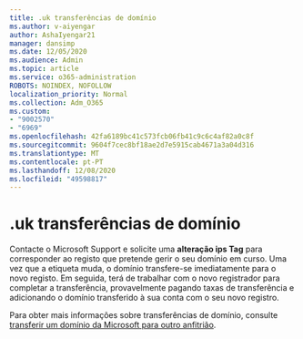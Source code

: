 ```yaml
---
title: .uk transferências de domínio
ms.author: v-aiyengar
author: AshaIyengar21
manager: dansimp
ms.date: 12/05/2020
ms.audience: Admin
ms.topic: article
ms.service: o365-administration
ROBOTS: NOINDEX, NOFOLLOW
localization_priority: Normal
ms.collection: Adm_O365
ms.custom:
- "9002570"
- "6969"
ms.openlocfilehash: 42fa6189bc41c573fcb06fb41c9c6c4af82a0c8f
ms.sourcegitcommit: 9604f7cec8bf18ae2d7e5915cab4671a3a04d316
ms.translationtype: MT
ms.contentlocale: pt-PT
ms.lasthandoff: 12/08/2020
ms.locfileid: "49598817"
---
```

# <a name="uk-domain-transfers"></a>.uk transferências de domínio

Contacte o Microsoft Support e solicite uma **alteração ips Tag** para corresponder ao registo que pretende gerir o seu domínio em curso. Uma vez que a etiqueta muda, o domínio transfere-se imediatamente para o novo registo. Em seguida, terá de trabalhar com o novo registrador para completar a transferência, provavelmente pagando taxas de transferência e adicionando o domínio transferido à sua conta com o seu novo registro.

Para obter mais informações sobre transferências de domínio, consulte [transferir um domínio da Microsoft para outro anfitrião](https://docs.microsoft.com/microsoft-365/admin/get-help-with-domains/transfer-a-domain-from-microsoft-to-another-host?view=o365-worldwide).
